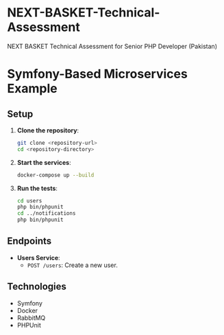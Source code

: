# NEXT-BASKET-Technical-Assessment
NEXT BASKET Technical Assessment for Senior PHP Developer (Pakistan) 

# Symfony-Based Microservices Example

## Setup

1. **Clone the repository**:
    ```sh
    git clone <repository-url>
    cd <repository-directory>
    ```

2. **Start the services**:
    ```sh
    docker-compose up --build
    ```

3. **Run the tests**:
    ```sh
    cd users
    php bin/phpunit
    cd ../notifications
    php bin/phpunit
    ```

## Endpoints

- **Users Service**:
  - `POST /users`: Create a new user.

## Technologies

- Symfony
- Docker
- RabbitMQ
- PHPUnit

